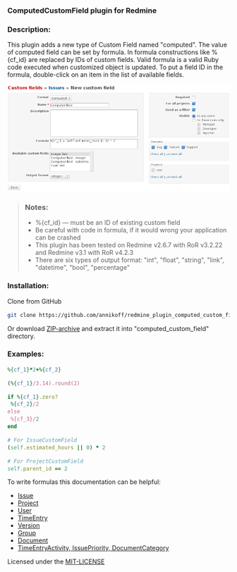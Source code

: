 ### ComputedCustomField plugin for Redmine

### Description:
This plugin adds a new type of Custom Field named "computed".
The value of computed field can be set by formula.
In formula constructions like %{cf_id} are replaced by IDs of custom fields.
Valid formula is a valid Ruby code executed when customized object is updated.
To put a field ID in the formula, double-click on an item in the list of available fields.

![ComputedCustomField plugin for Redmine](https://raw.githubusercontent.com/annikoff/images/master/redmine_plugin_computed_custom_field.png "")

> ### Notes:
> - %{cf_id} &mdash; must be an ID of existing custom field
> - Be careful with code in formula, if it would wrong your application can be crashed
> - This plugin has been tested on Redmine v2.6.7 with RoR v3.2.22 and Redmine v3.1 with RoR v4.2.3
> - There are six types of output format: "int", "float", "string", "link", "datetime", "bool", "percentage"

### Installation:

Clone from GitHub
```sh
git clone https://github.com/annikoff/redmine_plugin_computed_custom_field.git computed_custom_field
```

Or download [ZIP-archive](https://github.com/annikoff/redmine_plugin_computed_custom_field/archive/master.zip) and extract it into "computed_custom_field" directory.

### Examples:

```ruby
%{cf_1}*2+%{cf_2}
```

```ruby
(%{cf_1}/3.14).round(2)
```

```ruby
if %{cf_1}.zero?
 %{cf_2}/2
else
 %{cf_3}/2
end
```

```ruby
# For IssueCustomField 
(self.estimated_hours || 0) * 2
```

```ruby
# For ProjectCustomField 
self.parent_id == 2
```

To write formulas this documentation can be helpful:
- [Issue](http://www.rubydoc.info/github/edavis10/redmine/Issue)
- [Project](http://www.rubydoc.info/github/edavis10/redmine/Project)
- [User](http://www.rubydoc.info/github/edavis10/redmine/User)
- [TimeEntry](http://www.rubydoc.info/github/edavis10/redmine/TimeEntry)
- [Version](http://www.rubydoc.info/github/edavis10/redmine/Version)
- [Group](http://www.rubydoc.info/github/edavis10/redmine/Group)
- [Document](http://www.rubydoc.info/github/edavis10/redmine/Document)
- [TimeEntryActivity, IssuePriority, DocumentCategory](http://www.rubydoc.info/github/edavis10/redmine/Enumeration)

Licensed under the [MIT-LICENSE](https://raw.githubusercontent.com/annikoff/redmine_plugin_computed_custom_field/master/MIT-LICENSE)